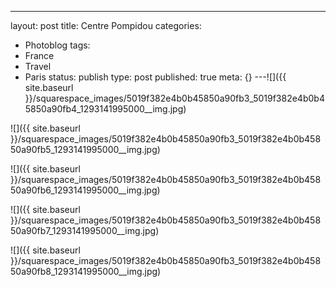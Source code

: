 ---
layout: post
title: Centre Pompidou
categories:
- Photoblog
tags:
- France
- Travel
- Paris
status: publish
type: post
published: true
meta: {}
---![]({{ site.baseurl }}/squarespace_images/5019f382e4b0b45850a90fb3_5019f382e4b0b45850a90fb4_1293141995000__img.jpg)
  

  
   
![]({{ site.baseurl }}/squarespace_images/5019f382e4b0b45850a90fb3_5019f382e4b0b45850a90fb5_1293141995000__img.jpg)
  

  
   
![]({{ site.baseurl }}/squarespace_images/5019f382e4b0b45850a90fb3_5019f382e4b0b45850a90fb6_1293141995000__img.jpg)
  

  
   
![]({{ site.baseurl }}/squarespace_images/5019f382e4b0b45850a90fb3_5019f382e4b0b45850a90fb7_1293141995000__img.jpg)
  

  
   
![]({{ site.baseurl }}/squarespace_images/5019f382e4b0b45850a90fb3_5019f382e4b0b45850a90fb8_1293141995000__img.jpg)
